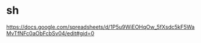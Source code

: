 # sh

https://docs.google.com/spreadsheets/d/1P5u9WiEOHqOw_5fXsdc5kF5WaMvTfNFc0aObFcbSv04/edit#gid=0